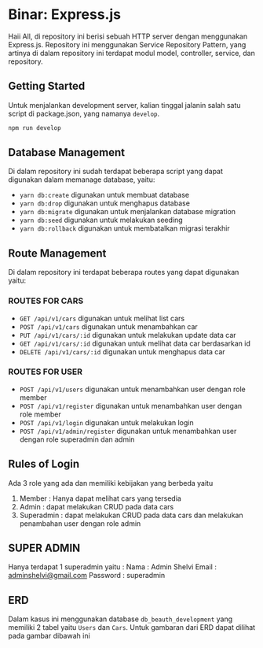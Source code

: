 # Binar: Express.js

Haii All, 
di repository ini berisi sebuah HTTP server dengan menggunakan Express.js. Repository ini menggunakan Service Repository Pattern, yang artinya di dalam repository ini terdapat modul model, controller, service, dan repository.

## Getting Started

Untuk menjalankan development server, kalian tinggal jalanin salah satu script di package.json, yang namanya `develop`.

```sh
npm run develop
```

## Database Management

Di dalam repository ini sudah terdapat beberapa script yang dapat digunakan dalam memanage database, yaitu:

- `yarn db:create` digunakan untuk membuat database
- `yarn db:drop` digunakan untuk menghapus database
- `yarn db:migrate` digunakan untuk menjalankan database migration
- `yarn db:seed` digunakan untuk melakukan seeding
- `yarn db:rollback` digunakan untuk membatalkan migrasi terakhir

## Route Management

Di dalam repository ini terdapat beberapa routes yang dapat digunakan yaitu:
### ROUTES FOR CARS
- `GET /api/v1/cars` digunakan untuk melihat list cars 
- `POST /api/v1/cars` digunakan untuk menambahkan car
- `PUT /api/v1/cars/:id` digunakan untuk melakukan update data car
- `GET /api/v1/cars/:id` digunakan untuk melihat data car berdasarkan id
- `DELETE /api/v1/cars/:id` digunakan untuk menghapus data car
### ROUTES FOR USER
- `POST /api/v1/users` digunakan untuk menambahkan user dengan role member
- `POST /api/v1/register` digunakan untuk menambahkan user dengan role member
- `POST /api/v1/login` digunakan untuk melakukan login
- `POST /api/v1/admin/register` digunakan untuk menambahkan user dengan role superadmin dan admin

## Rules of Login
Ada 3 role yang ada dan memiliki kebijakan yang berbeda yaitu
1. Member : Hanya dapat melihat cars yang tersedia
2. Admin : dapat melakukan CRUD pada data cars
3. Superadmin : dapat melakukan CRUD pada data cars dan melakukan penambahan user dengan role admin

## SUPER ADMIN
Hanya terdapat 1 superadmin yaitu :
Nama     : Admin Shelvi
Email    : adminshelvi@gmail.com
Password : superadmin

## ERD 
Dalam kasus ini menggunakan database `db_beauth_development` yang memiliki 2 tabel yaitu `Users` dan `Cars`.
Untuk gambaran dari ERD dapat dilihat pada gambar dibawah ini